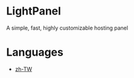 # LightPanel
A simple, fast, highly customizable hosting panel

# Languages
* [zh-TW](https://github.com/Light-Panel/LightPanel/blob/main/Documents/zh-TW/Main.md)
